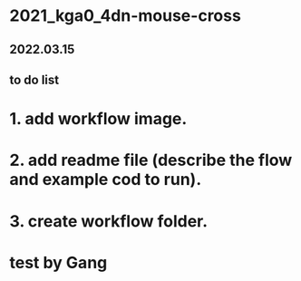 # 2021_kga0_4dn-mouse-cross

## 2022.03.15
## to do list
# 1. add workflow image.
# 2. add readme file (describe the flow and example cod to run).
# 3. create workflow folder.

# test by Gang
